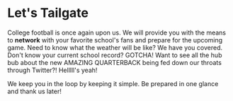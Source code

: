 # Let's Tailgate

College football is once again upon us. We will provide you with the means to __network__ with your favorite school's fans and prepare for the upcoming game. Need to know what the weather will be like? We have you covered. Don't know your current school record? GOTCHA! Want to see all the hub bub about the new AMAZING QUARTERBACK being fed down our throats through Twitter?! Helllll's yeah!

We keep you in the loop by keeping it simple. Be prepared in one glance and thank us later!